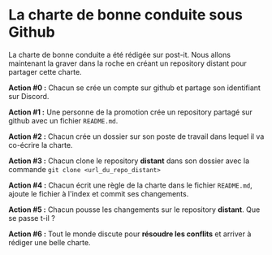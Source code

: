 # La charte de bonne conduite sous Github

La charte de bonne conduite a été rédigée sur post-it. Nous allons maintenant la graver dans la roche en créant un repository distant pour partager cette charte.

**Action #0 :** Chacun se crée un compte sur github et partage son identifiant sur Discord.

**Action #1 :** Une personne de la promotion crée un repository partagé sur github avec un fichier `README.md`.

**Action #2 :** Chacun crée un dossier sur son poste de travail dans lequel il va co-écrire la charte.

**Action #3 :** Chacun clone le repository **distant** dans son dossier avec la commande `git clone <url_du_repo_distant>`

**Action #4 :** Chacun écrit une règle de la charte dans le fichier `README.md`, ajoute le fichier à l'index et commit ses changements.

**Action #5 :** Chacun pousse les changements sur le repository **distant**. Que se passe t-il ?

**Action #6 :** Tout le monde discute pour **résoudre les conflits** et arriver à rédiger une belle charte.

